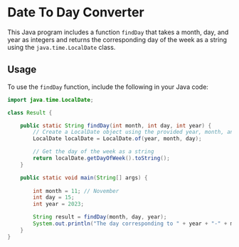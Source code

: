 # Date To Day Converter

This Java program includes a function `findDay` that takes a month, day, and year as integers and returns the corresponding day of the week as a string using the `java.time.LocalDate` class.

## Usage

To use the `findDay` function, include the following in your Java code:

```java
import java.time.LocalDate;

class Result {

    public static String findDay(int month, int day, int year) {
        // Create a LocalDate object using the provided year, month, and day
        LocalDate localDate = LocalDate.of(year, month, day);

        // Get the day of the week as a string
        return localDate.getDayOfWeek().toString();
    }

    public static void main(String[] args) {
        
        int month = 11; // November
        int day = 15;
        int year = 2023;

        String result = findDay(month, day, year);
        System.out.println("The day corresponding to " + year + "-" + month + "-" + day + " is " + result);
    }
}

